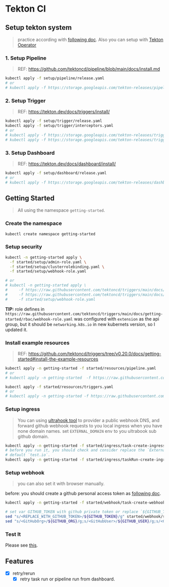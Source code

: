 Tekton CI
===

## Setup tekton system

> practice according with [following doc](https://github.com/tektoncd/triggers/tree/main/docs/getting-started).
> Also you can setup with [Tekton Operator](https://github.com/tektoncd/operator)

###  1. Setup Pipeline

> REF: https://github.com/tektoncd/pipeline/blob/main/docs/install.md

```bash
kubectl apply -f setup/pipeline/release.yaml
# or
# kubectl apply -f https://storage.googleapis.com/tekton-releases/pipeline/latest/release.yaml
```
### 2. Setup Trigger

> REF: https://tekton.dev/docs/triggers/install/

```bash
kubectl apply -f setup/trigger/release.yaml
kubectl apply -f setup/trigger/interceptors.yaml
# or
# kubectl apply -f https://storage.googleapis.com/tekton-releases/triggers/latest/release.yaml
# kubectl apply -f https://storage.googleapis.com/tekton-releases/triggers/latest/interceptors.yaml
```

### 3. Setup Dashboard

> REF: https://tekton.dev/docs/dashboard/install/

```bash
kubectl apply -f setup/dashboard/release.yaml
# or
# kubectl apply -f https://storage.googleapis.com/tekton-releases/dashboard/latest/tekton-dashboard-release.yaml
```


## Getting Started

> All using the namespace `getting-started`.

### Create the namespace

```bash
kubectl create namespace getting-started
```

### Setup security

```bash
kubectl -n getting-started apply \
  -f started/setup/admin-role.yaml \
  -f started/setup/clusterrolebinding.yaml \
  -f started/setup/webhook-role.yaml

# or
# kubectl -n getting-started apply \
#     -f https://raw.githubusercontent.com/tektoncd/triggers/main/docs/getting-started/rbac/admin-role.yaml \
#     -f https://raw.githubusercontent.com/tektoncd/triggers/main/docs/getting-started/rbac/clusterrolebinding.yaml \
#     -f started/setup/webhook-role.yaml 
```

**TIP:** role defines in `https://raw.githubusercontent.com/tektoncd/triggers/main/docs/getting-started/rbac/webhook-role.yaml` was configured with `extension` as the api group, but it should be `networking.k8s.io` in new kubernets version, so I updated it.


### Install example resources

> REF: https://github.com/tektoncd/triggers/tree/v0.20.0/docs/getting-started#install-the-example-resources


```bash
kubectl apply -n getting-started -f started/resources/pipeline.yaml
# or
# kubectl apply -n getting-started  -f https://raw.githubusercontent.com/tektoncd/triggers/main/docs/getting-started/pipeline.yaml

kubectl apply -f started/resources/triggers.yaml
# or
# kubectl apply -n getting-started -f https://raw.githubusercontent.com/tektoncd/triggers/main/docs/getting-started/triggers.yaml

```

### Setup ingress

> You can using [ultrahook tool](https://www.ultrahook.com/) to provider a public webhook DNS, and forward github webhook requests to you local ingress when you have none domain names.
> set `EXTERNAL_DOMAIN` env to you ultrabook sub github domain.

```bash
kubectl apply -n getting-started -f started/ingress/task-create-ingress.yaml
# before you run it, you should check and consider replace the `ExternalDomain` param's value. 
# default `test.io`.
kubectl apply -n getting-started -f started/ingress/taskRun-create-ingress.yaml
```

### Setup webhook

> you can also set it with browser manually.

before: you should create a github personal access token as [following doc](https://github.com/tektoncd/triggers/blob/main/docs/getting-started/README.md#create-and-execute-the-ingress-and-webhook-tasks).

```bash
kubectl apply -n getting-started -f started/webhook/task-create-webhook.yaml

# set var GITHUB_TOKEN with github private token or replace `${GITHUB_TOKEN}` with real token value.
sed "s/<REPLACE_WITH_GITHUB_TOKEN>/${GITHUB_TOKEN}/g" started/webhook/secret-webhook.yaml | kubectl -n getting-started apply -f -
sed "s/<GitHubOrg>/${GITHUB_ORG}/g;s/<GitHubUser>/${GITHUB_USER}/g;s/<GitHubRepo>/${GITHUB_REPO}/g;s/<ExternalDomain>/${EXTERNAL_DOMAIN}/g" started/webhook/taskRun-create-webhook.yaml | kubectl -n getting-started apply -f -
```

### Test It

Please see [this](https://github.com/tektoncd/triggers/tree/main/docs/getting-started#run-the-completed-tekton-triggers-stack).

## Features

- [x] retry/rerun
  - [x] retry task run or pipeline run from dashboard.

